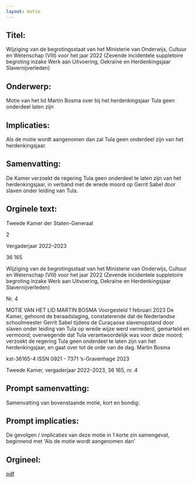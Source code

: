 ```yaml
---
layout: motie
---
```

## Titel:
Wijziging van de begrotingsstaat van het Ministerie van Onderwijs, Cultuur en Wetenschap (VIII) voor het jaar 2022 (Zevende incidentele suppletoire begroting inzake Werk aan Uitvoering, Oekraïne en Herdenkingsjaar Slavernijverleden)
## Onderwerp:
Motie van het lid Martin Bosma over bij het herdenkingsjaar Tula geen onderdeel laten zijn
## Implicaties:

Als de motie wordt aangenomen dan zal Tula geen onderdeel zijn van het herdenkingsjaar.
## Samenvatting:

De Kamer verzoekt de regering Tula geen onderdeel te laten zijn van het herdenkingsjaar, in verband met de wrede moord op Gerrit Sabel door slaven onder leiding van Tula.
## Orginele text:


Tweede Kamer der Staten-Generaal

2

Vergaderjaar 2022–2023

36 165

Wijziging van de begrotingsstaat van het
Ministerie van Onderwijs, Cultuur en
Wetenschap (VIII) voor het jaar 2022 (Zevende
incidentele suppletoire begroting inzake Werk
aan Uitvoering, Oekraïne en Herdenkingsjaar
Slavernijverleden)

Nr. 4

MOTIE VAN HET LID MARTIN BOSMA
Voorgesteld 1 februari 2023
De Kamer,
gehoord de beraadslaging,
constaterende dat de Nederlandse schoolmeester Gerrit Sabel tijdens de
Curaçaose slavenopstand door slaven onder leiding van Tula op wrede
wijze werd vernederd, gemarteld en vermoord;
overwegende dat Tula verantwoordelijk was voor deze moord;
verzoekt de regering Tula geen onderdeel te laten zijn van het
herdenkingsjaar,
en gaat over tot de orde van de dag.
Martin Bosma

kst-36165-4
ISSN 0921 - 7371
’s-Gravenhage 2023

Tweede Kamer, vergaderjaar 2022–2023, 36 165, nr. 4


## Prompt samenvatting:
Samenvatting van bovenstaande motie, kort en bondig:


## Prompt implicaties:
De gevolgen / implicaties van deze motie in 1 korte zin samengevat, beginnend met 'Als de motie wordt aangenomen dan' 

## Orgineel:
[pdf](https://gegevensmagazijn.tweedekamer.nl/OData/v4/2.0/Document(ab923cdd-1527-47ac-8811-c825a002b79c)/resource)
